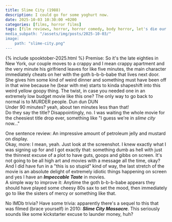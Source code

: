```yaml
---
title: Slime City (1988)
description: I could go for some yoghurt now.
date: 2025-10-03 10:30:00 +0200
categories: [films, horror films]
tags: [film reviews, horror, horror comedy, body horror, let's die our way out, satanic panic, lowbudgetcore, the writer's barely-disguised fetish, vhs nostalgia, why would you touch that, ñam ñam qué rico, spooktober 2025, they don't say the title]
media_subpath: "/assets/img/posts/2025-10-03/"
image:
    path: "slime-city.png"
---
```

{% include spooktober-2025.html %}
<span class="reviewsection">Premise:</span> So it's the late eighties in New York, our couple moves to a crappy and I mean crappy apartment and the very minute his girlfriend leaves for like five minutes, the main character immediately cheats on her with the goth b-b-b-babe that lives next door. She gives him some kind of weird dinner and something must have been off in that wine because he (bear with me) starts to kinda shapeshift into this weird yellow goopy thing. The twist, in case you needed one in an extremely low budget movie like this one? The only way to go back to normal is to MURDER people. Dun dun DUN<br/>
<span class="reviewsection">Under 90 minutes?</span> yeah, about ten minutes less than that!<br/>
<span class="reviewsection">Do they say the title?</span> Disappointingly, no. I was waiting the whole movie for the cheesiest title drop ever, something like "I guess we're in *slime city* now..."

<span class="reviewsection">One sentence review:</span> An impressive amount of petroleum jelly and mustard on display.<br/>
<span class="reviewsection">Okay, more:</span> I mean, yeah. Just look at the screenshot. I knew exactly what I was signing up for and I got exactly that: something dumb as hell with just the thinnest excuse of a plot to have guts, goops and gibbs on screen. It's not going to be all high art and movies with a message all the time, okay? And I did have fun in a "this is so stupid" kind of way, the last stretch of the movie is an absolute delight of extremely idiotic things happening on screen and yes I have an ***Impeccable Taste*** in movies.<br/>
<span class="reviewsection">A simple way to improve it:</span> Anytime the goth b-b-b-babe appears they should have played some cheesy 80s sax to set the mood, then immediately go to like the sisters of mercy or something like that.

<span class="reviewsection">No IMDb trivia?</span>
Have some trivia: apparently there's a sequel to this that was filmed (brace yourself) in 2010: ***Slime City Massacre***. This seriously sounds like some kickstarter excuse to launder money, huh?